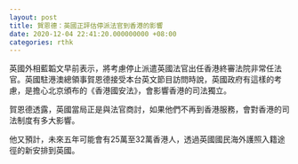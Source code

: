 ```yaml
---
layout: post
title: 賀恩德：英國正評估停派法官到香港的影響
date: 2020-12-04 22:41:20.000000000 +08:00
categories: rthk
---
```


英國外相藍韜文早前表示，將考慮停止派遣英國法官出任香港終審法院非常任法官。英國駐港澳總領事賀恩德接受本台英文節目訪問時說，英國政府有這樣的考慮，是擔心北京頒布的《香港國安法》，會影響香港的司法獨立。

賀恩德透露，英國當局正是與法官商討，如果他們不再到香港服務，會對香港的司法制度有多大影響。

他又預計，未來五年可能會有25萬至32萬香港人，透過英國國民海外護照入籍途徑的新安排到英國。
